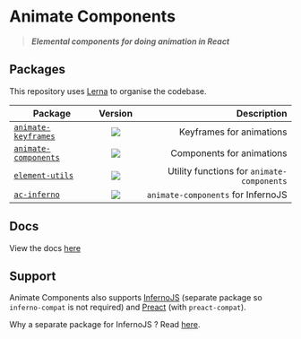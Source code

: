 # Animate Components

> ***Elemental components for doing animation in React***

## Packages
This repository uses [Lerna](https://lernajs.io/) to organise the codebase.

| Package        | Version           | Description  |
| ------------- |:-------------:| -----:|
| [`animate-keyframes`](./packages/animate-keyframes)       | ![](https://img.shields.io/badge/npm-v0.1.5-blue.svg)  | Keyframes for animations |
| [`animate-components`](./packages/animate-components)      | ![](https://img.shields.io/badge/npm-v1.4.2-blue.svg)      |   Components for animations |
| [`element-utils`](./packages/element-utils)      | ![](https://img.shields.io/badge/npm-v0.1.2-blue.svg)      |   Utility functions for `animate-components` |
| [`ac-inferno`](./packages/ac-inferno)      | ![](https://img.shields.io/badge/npm-v1.0.3-blue.svg)      |   `animate-components` for InfernoJS |

## Docs
View the docs [here](./packages)

## Support

Animate Components also supports [InfernoJS](infernojs.org) (separate package so `inferno-compat` is not required) and [Preact](preactjs.com) (with `preact-compat`). 

Why a separate package for InfernoJS  ? Read [here](https://github.com/nitin42/animate-components/tree/master/packages/ac-inferno#why-a-separate-package-for-infernojs-instead-of-using-animate-components-with-inferno-compat-).
